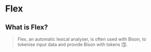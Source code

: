 # Flex

## What is Flex?

> Flex, an automatic lexical analyser, is often used with Bison, to tokenise input data and provide Bison with tokens [[1][1]].


[1]: https://en.wikipedia.org/wiki/GNU_Bison
